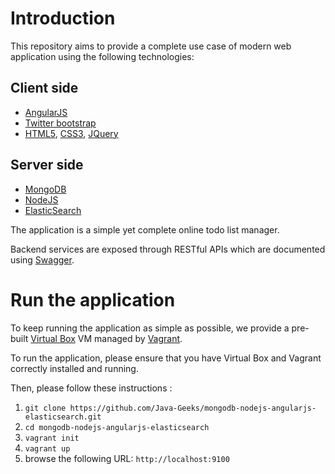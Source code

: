 # Introduction

This repository aims to provide a complete use case of modern web application using the following technologies:

## Client side

* [AngularJS](http://angularjs.org/)
* [Twitter bootstrap](http://getbootstrap.com/)
* [HTML5](http://www.w3.org/TR/html5/), [CSS3](http://www.w3schools.com/css/css3_intro.asp), [JQuery](http://jquery.com/)

## Server side

* [MongoDB](https://www.mongodb.org/)
* [NodeJS](http://nodejs.org/)
* [ElasticSearch](http://www.elasticsearch.org/)

The application is a simple yet complete online todo list manager.

Backend services are exposed through RESTful APIs which are documented using [Swagger](https://github.com/wordnik/swagger-core).

# Run the application

To keep running the application as simple as possible, we provide a pre-built [Virtual Box](https://www.virtualbox.org/) VM managed by [Vagrant](http://www.vagrantup.com/).

To run the application, please ensure that you have Virtual Box and Vagrant correctly installed and running. 

Then, please follow these instructions :

1. `git clone https://github.com/Java-Geeks/mongodb-nodejs-angularjs-elasticsearch.git`
2. `cd mongodb-nodejs-angularjs-elasticsearch`
3. `vagrant init`
4. `vagrant up`
5. browse the following URL: `http://localhost:9100`